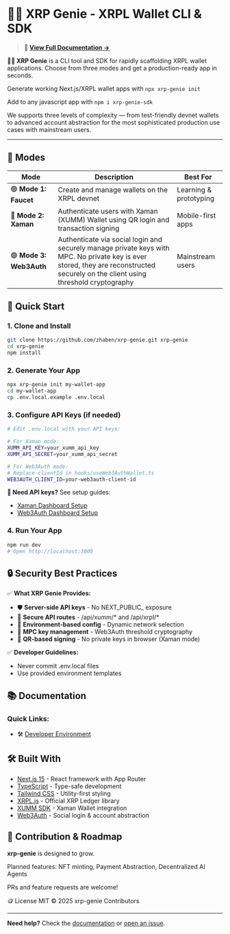 # 🧞‍♂️ XRP Genie - XRPL Wallet CLI & SDK

> **📖 [View Full Documentation →](https://zhaben.github.io/xrp-genie/)**

**🧞‍♂️ XRP Genie** is a CLI tool and SDK for rapidly scaffolding XRPL wallet applications. Choose from three modes and get a production-ready app in seconds.

Generate working Next.js/XRPL wallet apps with `npx xrp-genie init`
 
Add to any javascript app with `npm i xrp-genie-sdk`


We supports three levels of complexity — from test-friendly devnet wallets to advanced account abstraction for the most sophisticated production use cases with mainstream users.

---

## 🧠 Modes

| Mode | Description | Best For |
|------|-------------|----------|
| 🟢 **Mode 1: Faucet** | Create and manage wallets on the XRPL devnet | Learning & prototyping |
| 🔵 **Mode 2: Xaman** | Authenticate users with Xaman (XUMM) Wallet using QR login and transaction signing | Mobile-first apps |
| 🟣 **Mode 3: Web3Auth** | Authenticate via social login and securely manage private keys with MPC. No private key is ever stored, they are reconstructed securely on the client using threshold cryptography | Mainstream users |

## 🚀 Quick Start

### 1. Clone and Install
```bash
git clone https://github.com/zhaben/xrp-genie.git xrp-genie
cd xrp-genie
npm install
```

### 2. Generate Your App
```bash
npx xrp-genie init my-wallet-app
cd my-wallet-app
cp .env.local.example .env.local
```

### 3. Configure API Keys (if needed)
```bash
# Edit .env.local with your API keys:

# For Xaman mode:
XUMM_API_KEY=your_xumm_api_key
XUMM_API_SECRET=your_xumm_api_secret

# For Web3Auth mode:
# Replace clientId in hooks/useWeb3AuthWallet.ts
WEB3AUTH_CLIENT_ID=your-web3auth-client-id
```

**📖 Need API keys?** See setup guides:
- [Xaman Dashboard Setup](https://zhaben.github.io/xrp-genie/setup/xaman-dashboard)
- [Web3Auth Dashboard Setup](https://zhaben.github.io/xrp-genie/setup/web3auth-dashboard)

### 4. Run Your App
```bash
npm run dev
# Open http://localhost:3000
```

## 🔒 Security Best Practices

✅ **What XRP Genie Provides:**
- 🛡️ **Server-side API keys** - No NEXT_PUBLIC_ exposure
- 🔐 **Secure API routes** - /api/xumm/* and /api/xrpl/*
- 🎯 **Environment-based config** - Dynamic network selection
- 🔑 **MPC key management** - Web3Auth threshold cryptography
- 📱 **QR-based signing** - No private keys in browser (Xaman mode)

✅ **Developer Guidelines:**
- Never commit .env.local files
- Use provided environment templates

## 📚 Documentation

### Quick Links:
- 🛠️ [Developer Environment](https://zhaben.github.io/xrp-genie/setup/developer-environment)

## 🛠️ Built With

- [Next.js 15](https://nextjs.org/) - React framework with App Router
- [TypeScript](https://www.typescriptlang.org/) - Type-safe development
- [Tailwind CSS](https://tailwindcss.com/) - Utility-first styling
- [XRPL.js](https://xrpl.org/) - Official XRP Ledger library
- [XUMM SDK](https://xumm.readme.io/) - Xaman Wallet integration
- [Web3Auth](https://web3auth.io/) - Social login & account abstraction

## 🧞 Contribution & Roadmap

**xrp-genie** is designed to grow. 

Planned features: NFT minting, Payment Abstraction, Decentralized AI Agents

PRs and feature requests are welcome!

🪙 License MIT © 2025 xrp-genie Contributors

---

**Need help?** Check the [documentation](https://zhaben.github.io/xrp-genie/) or [open an issue](https://github.com/zhaben/xrp-genie/issues).